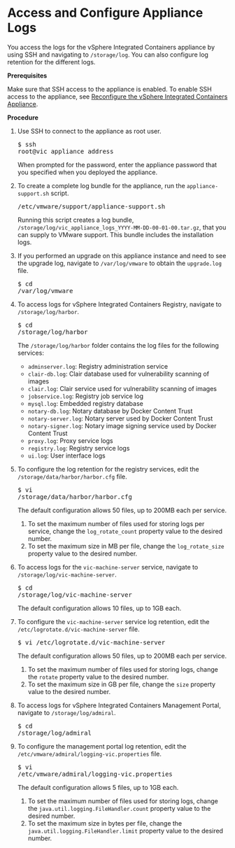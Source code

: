 # Access and Configure Appliance Logs #

You access the logs for the vSphere Integrated Containers appliance by using SSH and navigating to `/storage/log`. You can also configure log retention for the different logs.

**Prerequisites**

Make sure that SSH access to the appliance is enabled. To enable SSH access to the appliance, see [Reconfigure the vSphere Integrated Containers Appliance](reconfigure_appliance.md).

**Procedure**

1. Use SSH to connect to the appliance as root user.<pre>$ ssh root@vic_appliance_address</pre>When prompted for the password, enter the appliance password that you specified when you deployed the appliance.
2. To create a complete log bundle for the appliance, run the `appliance-support.sh` script.<pre>/etc/vmware/support/appliance-support.sh</pre>Running this script creates a log bundle, `/storage/log/vic_appliance_logs_YYYY-MM-DD-00-01-00.tar.gz`, that you can supply to VMware support. This bundle includes the installation logs.
3. If you performed an upgrade on this appliance instance and need to see the upgrade log, navigate to `/var/log/vmware` to obtain the `upgrade.log` file.<pre>$ cd /var/log/vmware</pre> 
4. To access logs for vSphere Integrated Containers Registry, navigate to `/storage/log/harbor`.<pre>$ cd /storage/log/harbor</pre>The `/storage/log/harbor` folder contains the log files for the following services:

   - `adminserver.log`: Registry administration service
   - `clair-db.log`: Clair database used for vulnerability scanning of images
   - `clair.log`: Clair service used for vulnerability scanning of images
   - `jobservice.log`: Registry job service log
   - `mysql.log`: Embedded registry database
   - `notary-db.log`: Notary database by Docker Content Trust
   - `notary-server.log`: Notary server used by Docker Content Trust
   - `notary-signer.log`: Notary image signing service used by Docker Content Trust
   - `proxy.log`: Proxy service logs
   - `registry.log`: Registry service logs
   - `ui.log`: User interface logs

5. To configure the log retention for the registry services, edit the `/storage/data/harbor/harbor.cfg` file.<pre>$ vi /storage/data/harbor/harbor.cfg</pre>The default configuration allows 50 files, up to 200MB each per service.
	1. To set the maximum number of files used for storing logs per service, change the `log_rotate_count` property value to the desired number.
	2. To set the maximum size in MB per file, change the `log_rotate_size` property value to the desired number.
6. To access logs for the `vic-machine-server` service, navigate to `/storage/log/vic-machine-server`.<pre>$ cd /storage/log/vic-machine-server</pre>The default configuration allows 10 files, up to 1GB each.
7. To configure the `vic-machine-server` service log retention, edit the `/etc/logrotate.d/vic-machine-server` file.<pre>$ vi /etc/logrotate.d/vic-machine-server</pre>The default configuration allows 50 files, up to 200MB each per service.
	1. To set the maximum number of files used for storing logs, change the `rotate` property value to the desired number.
	2. To set the maximum size in GB per file, change the `size` property value to the desired number.
8. To access logs for vSphere Integrated Containers Management Portal, navigate to `/storage/log/admiral`.<pre>$ cd /storage/log/admiral</pre>
9. To configure the management portal log retention, edit the `/etc/vmware/admiral/logging-vic.properties` file.<pre>$ vi /etc/vmware/admiral/logging-vic.properties</pre>
The default configuration allows 5 files, up to 1GB each.
	1. To set the maximum number of files used for storing logs, change the `java.util.logging.FileHandler.count` property value to the desired number.
	2. To set the maximum size in bytes per file, change the `java.util.logging.FileHandler.limit` property value to the desired number.